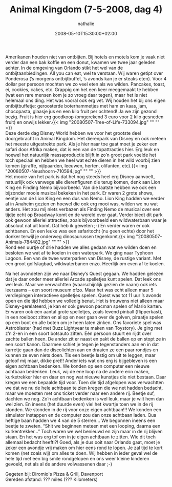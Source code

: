 ﻿---
title: Animal Kingdom (7-5-2008, dag 4)
author: nathalie
type: post
date: 2008-05-10T15:30:00+02:00
url: /weblog/2008/05/10/animal-kingdom-7-5-2008-dag-4/
commentFolder: 2008-05-10-animal-kingdom-7-5-2008-dag-4
categories:
- Vakantie
tags:
- Amerika
- Oost-kant
resources:
- src: 20080507-Tree-of-Life-733094.jpg
- src: 20080507-Neushoorn-710594.jpg
- src: 20080507-Animals-784482.jpg

---
Amerikanen houden niet van ontbijten. Bij hotels en motels kom je vaak niet verder dan een bak koffie en een donut, kwamen we twee jaar geleden achter. In de omgeving van Orlando stikt het wel van de ontbijtaanbiedingen. All you can eat, wel te verstaan. Wij waren getipt over Ponderosa (’s morgens ontbijtbuffet, ’s avonds kan je er steaks eten). Voor 4 dollar per persoon mochten we zo veel eten als we wilden. Pancakes, toast, ei, cookies, cakes, etc.  Grappig om het een keer meegemaakt te hebben (wat een rare mensen kom je zo vroeg daar tegen), maar het is niet helemaal ons ding. Het was vooral ook erg vet. Wij houden het bij ons eigen ontbijtbuffetje: geroosterde boterhammetjes met ham en kaas, jam, chocopasta, glaasje jus  en een kilo fruit per ochtend! Ja we zijn gezond bezig. Fruit is hier erg goedkoop (omgerekend 3 euro voor 2 kilo gesneden fruit) en onwijs lekker.{{< img "20080507-Tree-of-Life-733094.jpg" ""  "" >}}  
Deze derde dag Disney World hebben we voor het grootste deel doorgebracht in Animal Kingdom. Het dierenpark van Disney en ook meteen het meeste uitgestrekte park. Als je hier naar toe gaat moet je zeker een safari door Afrika maken, dat is een van de topattracties hier. Erg leuk en hoewel het natuurlijk massaproductie blijft in zo’n groot park voelde het toch speciaal en hebben we heel wat echte dieren in het wild voorbij zien komen (giraffe, nijlpaarden, leeuwen, herten, olifanten, etc).{{< img "20080507-Neushoorn-710594.jpg" ""  "" >}}  
Het mooie van het park is dat het nog steeds heel erg Disney aanvoelt, natuurlijk ook vanwege alle dierenfiguren die terug komen, denk aan Lion King en Finding Nemo bijvoorbeeld. Van die laatste hebben we ook een bijzonder mooie musical bekeken in het park. Er waren 2 grote shows, eentje van de Lion King en een dus van Nemo. Lion King hadden we eerder al in Anaheim gezien en hoewel die ook erg mooi was, wilden we nu wat anders. Het zou mij niets verbazen als Finding Nemo de musical over een tijdje echt op Broadway komt en de wereld over gaat. Verder biedt dit park ook gewoon allerlei attracties, zoals bijvoorbeeld een wildwaterbaan waar je absoluut nat uit komt. Dat heb ik geweten ;-) En verder waren er ook achtbanen. En een leuke was een safaritocht (nu geen echte) door het donker terwijl je onderweg dinosaurussen tegenkomt.{{< img "20080507-Animals-784482.jpg" ""  "" >}}  
Rond een uurtje of drie hadden we alles gedaan wat we wilden doen en besloten we wat af te koelen in een waterpark. We ging naar Typhoon Lagoon.  Een van de twee waterparken van Disney, de rustige variant. Met een groot golfslagbad, wildwaterbanen enzo. Heerlijk om even af te koelen.  

Na het avondeten zijn we naar Disney’s Quest gegaan. We hadden gelezen dat je daar onder meer allerlei Arcade spelletjes kunt spelen. Dat leek ons wel leuk. Maar we verwachtten (waarschijnlijk gezien de naam) ook iets leerzaams – een soort museum ofzo. Maar het was echt alleen maar 5 verdiepingen interactieve spelletjes spelen. Quest was tot 11 uur ’s avonds open en die tijd hebben we volledig benut. Het is trouwens niet alleen maar Disney-gerelateerd, je kan er ook gewoon pacman spelen of Mario karten. Er waren ook een aantal grote spelletjes, zoals levend pinball (flipperkast), in een roeiboot zitten en al op en neer gaan over de golven, piraatje spelen op een boot en alle boten om je heen laten zinken. Ons favoriete spel was Astroblaster (had met Buzz Lightyear te maken van Toystory). Je ging met z’n 2-en in een soort botsauto zitten. Eén persoon stuurt en rijdt over zachte ballen heen. De ander zit er naast en pakt de ballen op en stopt ze in een soort kanon. Daarmee schiet je tegen je tegenstanders aan en in dat karretje gaan dan de discolichten aan en draaien ze een paar rondjes en kunnen ze even niets doen. Tis een beetje lastig om uit te leggen, maar geloof mij maar, dikke pret!! Ander iets wat ons erg is bijgebleven is een eigen achtbaan bedenken. We konden op een computer een nieuwe achtbaan bedenken. Leuk, wij de ene loop na de andere erin maken, kurketrekker hier en daar en nog wat nieuwe kunstjes die niet bestaan. Daar kregen we een bepaalde tijd voor. Toen die tijd afgelopen was verwachtten we dat we nu de hele achtbaan te zien kregen die we net hadden bedacht, maar we moesten met ons ticket verder naar een andere rij. Beetje suf, dachten we nog. Zo’n achtbaan bedenken is wel leuk, maar je wilt hem dan wel zien. En ineens (het duurde even) viel het kwartje toen we in de rij stonden. We stonden in de rij voor onze eigen achtbaan!!! We konden een simulator instappen en de computer zou dan onze achtbaan laden. Qua heftige baan hadden we 4 van de 5 sterren... We begonnen ineens een beetje te zweten. “Shit we beginnen meteen met een looping, daarna een kurkentrekker...” Toch waren we wel benieuwd en zijn maar in de rij blijven staan. En het was erg  tof om in je eigen achtbaan te zitten. Wie dit toch allemaal bedacht heeft!?! Goed, als je dus ooit naar Orlando gaat, moet je zeker een avondje vrij maken om hier eens rond te lopen. Je zal tijd te kort komen (net zoals wij) om alles te doen. Wij hebben in ieder geval wel de hele tijd met een big smile rondgelopen en ons weer kleine kinderen gevoeld, net als al de andere volwassenen daar ;-)  

Gegeten bij: Diromio's Pizza & Grill, Davenport  
Gereden afstand:  ??? miles (??? Kilometers)
